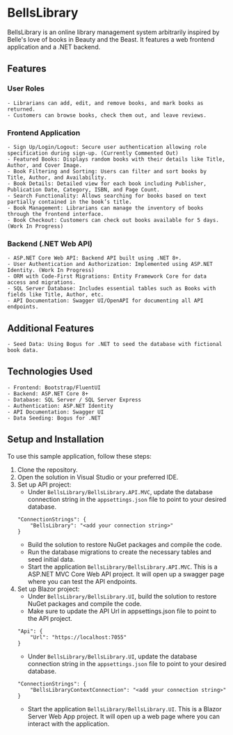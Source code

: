 # BellsLibrary

BellsLibrary is an online library management system arbitrarily inspired by Belle's love of books in Beauty and the Beast. It features a web frontend application and a .NET backend.

## Features
### User Roles

    - Librarians can add, edit, and remove books, and mark books as returned.
    - Customers can browse books, check them out, and leave reviews.

### Frontend Application

    - Sign Up/Login/Logout: Secure user authentication allowing role specification during sign-up. (Currently Commented Out)
    - Featured Books: Displays random books with their details like Title, Author, and Cover Image.
    - Book Filtering and Sorting: Users can filter and sort books by Title, Author, and Availability.
    - Book Details: Detailed view for each book including Publisher, Publication Date, Category, ISBN, and Page Count.
    - Search Functionality: Allows searching for books based on text partially contained in the book’s title.
    - Book Management: Librarians can manage the inventory of books through the frontend interface.
    - Book Checkout: Customers can check out books available for 5 days. (Work In Progress)

### Backend (.NET Web API)

    - ASP.NET Core Web API: Backend API built using .NET 8+.
    - User Authentication and Authorization: Implemented using ASP.NET Identity. (Work In Progress)
    - ORM with Code-First Migrations: Entity Framework Core for data access and migrations.
    - SQL Server Database: Includes essential tables such as Books with fields like Title, Author, etc.
    - API Documentation: Swagger UI/OpenAPI for documenting all API endpoints.

## Additional Features

    - Seed Data: Using Bogus for .NET to seed the database with fictional book data.

## Technologies Used

    - Frontend: Bootstrap/FluentUI
    - Backend: ASP.NET Core 8+
    - Database: SQL Server / SQL Server Express
    - Authentication: ASP.NET Identity
    - API Documentation: Swagger UI
    - Data Seeding: Bogus for .NET

## Setup and Installation

   To use this sample application, follow these steps:

1. Clone the repository.
2. Open the solution in Visual Studio or your preferred IDE.
3. Set up API project:
    - Under `BellsLibrary/BellsLibrary.API.MVC`, update the database connection string in the `appsettings.json` file to point to your desired database.
    ```
    "ConnectionStrings": {
        "BellsLibrary": "<add your connection string>"
    }
    ```
    - Build the solution to restore NuGet packages and compile the code.
    - Run the database migrations to create the necessary tables and seed initial data.
    - Start the application `BellsLibrary/BellsLibrary.API.MVC`. This is a ASP.NET MVC Core Web API project. It will open up a swagger page where you can test the API endpoints.
4. Set up Blazor project:
    - Under `BellsLibrary/BellsLibrary.UI`, build the solution to restore NuGet packages and compile the code.
    - Make sure to update the API Url in appsettings.json file to point to the API project.
    ```
    "Api": {
        "Url": "https://localhost:7055"
    }
    ```
    - Under `BellsLibrary/BellsLibrary.UI`, update the database connection string in the `appsettings.json` file to point to your desired database.
    ```
    "ConnectionStrings": {
        "BellsLibraryContextConnection": "<add your connection string>"
    }
    ```
    - Start the application `BellsLibrary/BellsLibrary.UI`. This is a Blazor Server Web App project. It will open up a web page where you can interact with the application.
